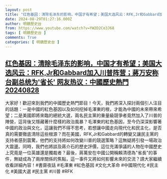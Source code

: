 ```yaml
---
layout: post
title: "红色基因：清除毛泽东的影响，中国才有希望；美国大选风云：RFK,Jr和Gabbard加入川普阵营；蔣万安称台副总统为'省长' 网友热议：中國歷史熱門20240828"
date: 2024-08-29T01:27:16.000Z
author: 明鏡歷史台
from: https://www.youtube.com/watch?v=YW2D2Co3J68
tags: [ 明鏡歷史台 ]
comments: True
categories: [ 明鏡歷史台 ]
---
```

<!--1724894836000-->
[红色基因：清除毛泽东的影响，中国才有希望；美国大选风云：RFK,Jr和Gabbard加入川普阵营；蔣万安称台副总统为'省长' 网友热议：中國歷史熱門20240828](https://www.youtube.com/watch?v=YW2D2Co3J68)
------

<div>
大家好！歡迎來到我們的中國歷史熱門節目！今天，我們將深入探討兩個引人注目的話題：一是中國的紅色基因以及如何挖掉毛澤東的根，才能為中國的未來帶來希望；二是美國即將來臨的總統大選，兩名民主黨的重量級競爭者竟然加入了川普的陣營，這背後又隱藏著什麼樣的政治風暴？毛澤東的紅色基因，至今仍深深影響著中國的政治與文化，這讓我們不得不思考，若想讓中國走向現代化和民主化，是否真的需要徹底清除這些根源？而在美國，RFK,Jr和Gabbard的轉變又讓民主黨的支持者感到震驚，他們的支持將如何改變川普的競選策略？這無疑將引發一場政治大震盪。同時，我們也將談及蔣介石的歷史評價，這位充滿爭議的人物在中國歷史上究竟是一位英雄還是獨裁者？最後，蔣萬安在中國公開稱賴清德為"省長"的事件，無疑成為了兩岸關係的焦點，這一事件又將如何影響未來的交流？請大家繼續收看詳細內容！#書齋夜話 #毛澤東 #紅色基因 #文化大革命 #中國現代化 #民主化 #美國大選 #民主黨 #川普 #RFK
</div>
